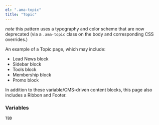 ```yaml
---
el: ".ama-topic"
title: "Topic"
---
```

*note* this pattern uses a typography and color scheme that are now deprecated (via a `.ama-topic` class on the body and corresponding CSS overrides.) 

An example of a Topic page, which may include:
- Lead News block 
- Sidebar block
- Tools block
- Membership block
- Promo block

In addition to these variable/CMS-driven content blocks, this page also includes a Ribbon and Footer.

### Variables
~~~
TBD
~~~
